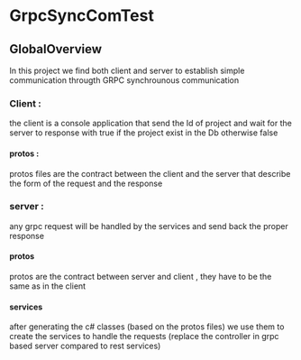 # GrpcSyncComTest
## GlobalOverview
In this project we find both client and server to establish simple communication througth GRPC synchrounous communication 
### Client : 
the client is a console application that send the Id of project and wait for the server to response with true if the project exist in the Db otherwise false 
#### protos :
protos files are the contract between the client and the server that describe the form of the request and the response
### server : 
any grpc request will be handled by the services and send back the proper response 
#### protos 
protos are the contract between server and client , they have to be the same as in the client 
#### services
after generating the c# classes (based on the protos files) we use them to create the services to handle the requests (replace the controller in grpc based server compared to rest services)
